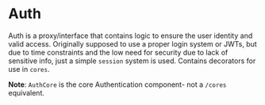 # Auth

Auth is a proxy/interface that contains logic to ensure the user identity and valid access. Originally supposed to use a proper login system or JWTs, but due to time constraints and the low need for security due to lack of sensitive info, just a simple `session` system is used. Contains decorators for use in `cores`.

**Note**: `AuthCore` is the core Authentication component- not a `/cores` equivalent.